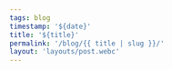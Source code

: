 ```yaml
---
tags: blog
timestamp: '${date}'
title: '${title}'
permalink: '/blog/{{ title | slug }}/'
layout: 'layouts/post.webc'
---
```

